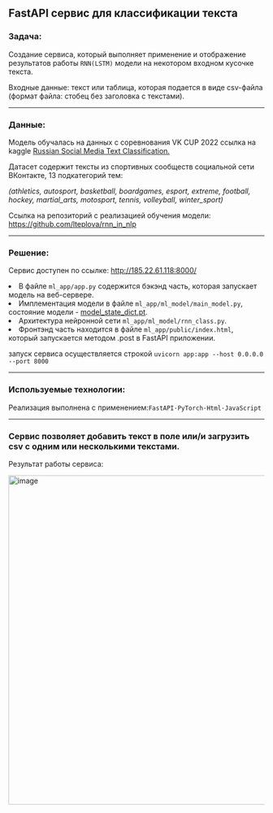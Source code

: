<h2>FastAPI сервис для классификации текста</h2>
<h3>Задача:</h3>
<p>Создание сервиса, который выполняет применение и отображение результатов работы <code>RNN(LSTM)</code> модели на некотором входном кусочке текста.</p>
<p>Входные данные: текст или таблица, которая подается в виде csv-файла (формат файла: стобец без заголовка с текстами).</p>
<hr>
<h3>Данные:</h3>
<p>Модель обучалась на данных с соревнования VK CUP 2022 ссылка на kaggle <a href="https://www.kaggle.com/datasets/mikhailma/russian-social-media-text-classification/data">Russian Social Media Text Classification.</a>
<p>Датасет содержит тексты из спортивных сообществ социальной сети ВКонтакте, 13 подкатегорий тем:</p>
<i>(athletics, autosport, basketball, boardgames, esport, extreme, football, hockey, martial_arts, motosport, tennis, volleyball, winter_sport)</i>
</p>

<p>Ссылка на репозиторий с реализацией обучения модели: <a href=https://github.com/lteplova/rnn_in_nlp>https://github.com/lteplova/rnn_in_nlp</a></p>
<hr>
<h3>Решение:</h3>
<p>
Сервис доступен по ссылке: <a href="http://185.22.61.118:8000/">http://185.22.61.118:8000/</a>
<li>В файле <code>ml_app/app.py</code> содержится бэкэнд часть, которая запускает модель на веб-сервере.</li>
<li>Имплементация модели в файле <code>ml_app/ml_model/main_model.py</code>, состояние модели - <a href = "https://drive.google.com/file/d/1SECK0p2jrfBuhSRl4_o_BmH5eLcsSGY3/view?usp=drive_link">model_state_dict.pt</a>.<br>
</li>
<li>Архитектура нейронной сети <code>ml_app/ml_model/rnn_class.py</code>.</li>
<li>Фронтэнд часть находится в файле <code>ml_app/public/index.html</code>, который запускается методом .post в FаstAPI приложении.</li>
<p>запуск сервиса осуществляется строкой <code>uvicorn app:app --host 0.0.0.0 --port 8000</code></p>
</p>
<hr>
<h3>Используемые технологии:</h3>
Реализация выполнена с применением:<code>FastAPI&#183;PyTorch&#183;Html&#183;JavaScript</code>
<hr>
<h3>Сервис позволяет добавить текст в поле или/и загрузить csv с одним или несколькими текстами.</h3>
<p>Результат работы сервиса:</p>
 
<img width="648" alt="image" src="https://github.com/lteplova/RNN_Classification_FasAPI/assets/38242392/cb25e6ed-a096-4b2d-8645-8ea1e29c9f17">

